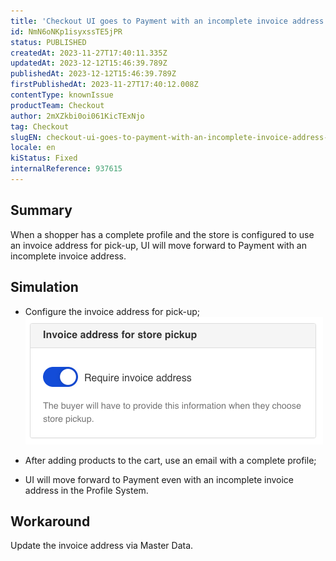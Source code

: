 ```yaml
---
title: 'Checkout UI goes to Payment with an incomplete invoice address for shoppers with complete profile'
id: NmN6oNKp1isyxssTE5jPR
status: PUBLISHED
createdAt: 2023-11-27T17:40:11.335Z
updatedAt: 2023-12-12T15:46:39.789Z
publishedAt: 2023-12-12T15:46:39.789Z
firstPublishedAt: 2023-11-27T17:40:12.008Z
contentType: knownIssue
productTeam: Checkout
author: 2mXZkbi0oi061KicTExNjo
tag: Checkout
slugEN: checkout-ui-goes-to-payment-with-an-incomplete-invoice-address-for-shoppers-with-complete-profile
locale: en
kiStatus: Fixed
internalReference: 937615
---
```


## Summary


When a shopper has a complete profile and the store is configured to use an invoice address for pick-up, UI will move forward to Payment with an incomplete invoice address.


##

## Simulation



- Configure the invoice address for pick-up;
 ![](https://raw.githubusercontent.com/vtexdocs/help-center-content/refs/heads/main/docs/en/known-issues/Checkout/checkout-ui-goes-to-payment-with-an-incomplete-invoice-address-for-shoppers-with-complete-profile_1.png)

- After adding products to the cart, use an email with a complete profile;
- UI will move forward to Payment even with an incomplete invoice address in the Profile System.


##

## Workaround


Update the invoice address via Master Data.




